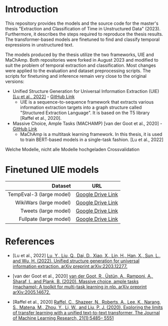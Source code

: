 # Introduction

This repository provides the models and the source code for the master's thesis "Extraction and Classification of Time in Unstructured Data" (2023).
Furthermore, it describes the steps required to reproduce the thesis results.
The transformer-based models are finetuned to find and classify temporal expressions in unstructured text.

The models produced by the thesis utilize the two frameworks, UIE and MaChAmp.
Both repositories were forked in August 2023 and modified to suit the problem of temporal extraction and classification.
Most changes were applied to the evaluation and dataset preprocessing scripts.
The scripts for finetuning and inference remain very close to the original versions:

* Unified Structure Generation for Universal Information Extraction (UIE) [[Lu et al., 2022]](#References) - [GitHub Link](https://github.com/universal-ie/UIE)
    * UIE is a sequence-to-sequence framework that extracts various information extraction targets into a graph structure called "Structured Extraction Language".
    It is based on the T5 library [Raffel et al., 2020].
* Massive Choice, Ample Tasks (MACHAMP) [van der Goot et al., 2020] - [GitHub Link](https://github.com/machamp-nlp/machamp)
    * MaChAmp is a multitask learning framework.
    In this thesis, it is used to train BERT-based models in a single-task fashion. [Lu et al., 2022]


Welche Modelle, nicht alle Modelle hochgeladen
Crossvalidation



# Finetuned UIE models
| Dataset                        | URL                                                                                                                          |
|-------------------------------:|------------------------------------------------------------------------------------------------------------------------------|
| TempEval-3 (large model)       | [Google Drive Link](https://drive.google.com/file/d/16cZBawptKC6kTv99AvuHFC3wKGkMfcMg/view?usp=sharing)                      |
| WikiWars (large model)         | [Google Drive Link](https://drive.google.com/file/d/1lgDVxx2QfZuLEEx1x2JeCMsC7DboQV00/view?usp=sharing)                      |
| Tweets (large model)           | [Google Drive Link](https://drive.google.com/file/d/1mZvdiq1_nmNv93Bb12xSCScNCYafxIXF/view?usp=sharing)                      |
| Fullpate   (large model)       | [Google Drive Link](https://drive.google.com/file/d/1YkDNhBmcAMxFGaJ7eTUPp3wGjSMHVFVi/view?usp=sharing)                      |



# References
* [Lu et al., 2022] [Lu, Y., Liu, Q., Dai, D., Xiao, X., Lin, H., Han, X., Sun, L., and Wu, H. (2022). Unified structure generation for universal information extraction. arXiv preprint arXiv:2203.12277.](https://aclanthology.org/2022.acl-long.395/)

* [van der Goot et al., 2020] [van der Goot, R., Üstün, A., Ramponi, A., Sharaf, I., and Plank, B. (2020). Massive choice, ample tasks (machamp): A toolkit for multi-task learning in nlp. arXiv preprint arXiv:2005.14672.](https://arxiv.org/abs/2005.14672)

* [Raffel et al., 2020] [Raffel, C., Shazeer, N., Roberts, A., Lee, K., Narang, S., Matena, M., Zhou, Y., Li, W., and Liu, P. J. (2020). Exploring the limits of transfer learning with a unified text-to-text transformer. The Journal of Machine Learning Research, 21(1):5485– 5551](https://arxiv.org/abs/1910.10683)




[comment]: <> (#Data #Quickstart #Running UIE Models #Running MaChAmp Models #Finetuning Models)
